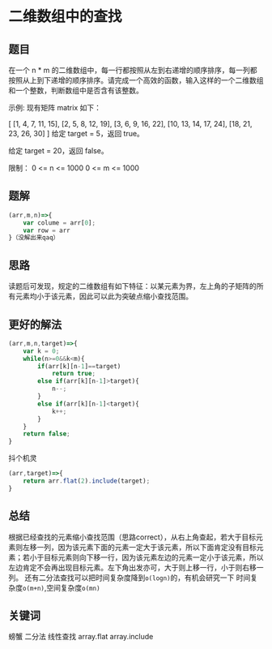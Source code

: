 # 二维数组中的查找

## 题目

在一个 n * m 的二维数组中，每一行都按照从左到右递增的顺序排序，每一列都按照从上到下递增的顺序排序。请完成一个高效的函数，输入这样的一个二维数组和一个整数，判断数组中是否含有该整数。

示例:
现有矩阵 matrix 如下：

[
  [1,   4,  7, 11, 15],
  [2,   5,  8, 12, 19],
  [3,   6,  9, 16, 22],
  [10, 13, 14, 17, 24],
  [18, 21, 23, 26, 30]
]
给定 target = 5，返回 true。

给定 target = 20，返回 false。

限制：
0 <= n <= 1000
0 <= m <= 1000
## 题解

```javascript
(arr,m,n)=>{
	var colume = arr[0];
	var row = arr
}（没解出来qaq）
```
## 思路

读题后可发现，规定的二维数组有如下特征：以某元素为界，左上角的子矩阵的所有元素均小于该元素，因此可以此为突破点缩小查找范围。

## 更好的解法

```javascript
(arr,m,n,target)=>{
	var k = 0;
	while(n>=0&&k<m){
		if(arr[k][n-1]==target)
			return true;
		else if(arr[k][n-1]>target){
			n--;
		}
		else if(arr[k][n-1]<target){
			k++;
		}
	}
	return false;
}
```
抖个机灵

```javascript
(arr,target)=>{
	return arr.flat(2).include(target);
}

```

## 总结

根据已经查找的元素缩小查找范围（思路correct），从右上角查起，若大于目标元素则左移一列，因为该元素下面的元素一定大于该元素，所以下面肯定没有目标元素；若小于目标元素则向下移一行，因为该元素左边的元素一定小于该元素，所以左边肯定不会再出现目标元素。左下角出发亦可，大于则上移一行，小于则右移一列。
还有二分法查找可以把时间复杂度降到`o(logn)`的，有机会研究一下
时间复杂度`o(m+n)`,空间复杂度`o(mn)`

## 关键词

螃蟹 二分法 线性查找 array.flat array.include
